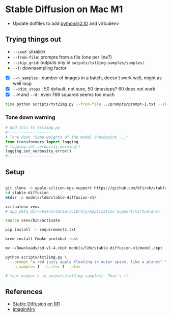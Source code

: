 # Stable Diffusion on Mac M1

- Update dotfiles to add python@2.10 and virtualenv

## Trying things out

- `--seed $RANDOM`
- `--from-file`: prompts from a file (one per line?)
- `--skip_grid`: outputs ony in `outputs/txt2img-samples/samples/`
- `--f`: downsampling factor
- [x] `--n_samples` : number of images in a batch, doesn't work well, might as well loop
- [x] `--ddim_steps` : 50 default, not sure, 50 timesteps? 60 does not work
- [x] `--W` and `--H` : even 768 squared seems too much

```bash
time python scripts/txt2img.py --from-file ../prompts/prompt-1.txt --skip_grid --n_samples 1 --n_iter 1 --plms --seed $RANDOM
```

### Tone down warning

```python
# Add this to txt2img.py
#-------------------
# Tone down "Some weights of the model checkpoint ..."
from transformers import logging
# logging.set_verbosity_warning()
logging.set_verbosity_error()
#-------------------
```

## Setup

```bash

git clone -b apple-silicon-mps-support https://github.com/bfirsh/stable-diffusion.git
cd stable-diffusion
mkdir -p models/ldm/stable-diffusion-v1/

virtualenv venv
# app_data_dir=/Users/daniel/Library/Application Support/virtualenv)

source venv/bin/activate

pip install -r requirements.txt

brew install Cmake protobuf rust

mv ~/Downloads/sd-v1-4.ckpt models/ldm/stable-diffusion-v1/model.ckpt

python scripts/txt2img.py \
  --prompt "a red juicy apple floating in outer space, like a planet" \
  --n_samples 1 --n_iter 1 --plms

# Your output's in outputs/txt2img-samples/. That's it.
```

## References

- [Stable Diffusion on M1](https://replicate.com/blog/run-stable-diffusion-on-m1-mac)
- [imaginAIry](https://github.com/brycedrennan/imaginAIry)
